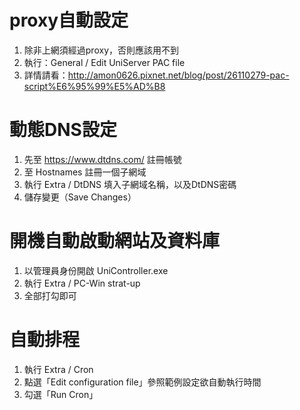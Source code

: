 # proxy自動設定

1. 除非上網須經過proxy，否則應該用不到
2. 執行：General / Edit UniServer PAC file
3. 詳情請看：http://amon0626.pixnet.net/blog/post/26110279-pac-script%E6%95%99%E5%AD%B8

# 動態DNS設定

1. 先至 https://www.dtdns.com/ 註冊帳號
2. 至 Hostnames 註冊一個子網域
3. 執行 Extra / DtDNS 填入子網域名稱，以及DtDNS密碼
4. 儲存變更（Save Changes）

# 開機自動啟動網站及資料庫

1. 以管理員身份開啟 UniController.exe
2. 執行 Extra / PC-Win strat-up
3. 全部打勾即可 

# 自動排程

1. 執行 Extra / Cron
2. 點選「Edit configuration file」參照範例設定欲自動執行時間
3. 勾選「Run Cron」
 
# 
